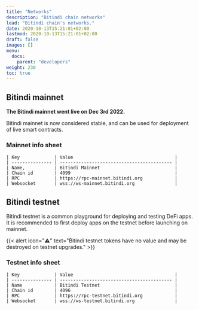 ```yaml
---
title: "Networks"
description: "Bitindi chain networks"
lead: "Bitindi chain's networks."
date: 2020-10-13T15:21:01+02:00
lastmod: 2020-10-13T15:21:01+02:00
draft: false
images: []
menu:
  docs:
    parent: "developers"
weight: 230
toc: true
---
```



## Bitindi mainnet
**The Bitindi mainnet went live on Dec 3rd 2022.**

Bitindi mainnet is now considered stable, and can be used for deployment of live smart contracts.



### Mainnet info sheet

```
| Key             | Value                                      |
| --------------- | ------------------------------------------ |
| Name,           | Bitindi Mainnet                            |
| Chain id        | 4099                                       |
| RPC             | https://rpc-mainnet.bitindi.org            |
| Websocket       | wss://ws-mainnet.bitindi.org               |
```

## Bitindi testnet
Bitindi testnet is a common playground for deploying and testing DeFi apps. It is
recommended to first deploy apps on the testnet before launching on mainnet.

{{< alert icon="⚠️" text="Bitindi testnet tokens have no value and may be destroyed on testnet upgrades." >}}

### Testnet info sheet

```
| Key             | Value                                      |
| --------------- | ------------------------------------------ |
| Name            | Bitindi Testnet                            |
| Chain id        | 4096                                       |
| RPC             | https://rpc-testnet.bitindi.org            |
| Websocket       | wss://ws-testnet.bitindi.org               |
```

